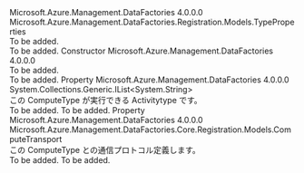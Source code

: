 <Type Name="ComputeTypeProperties" FullName="Microsoft.Azure.Management.DataFactories.Registration.Models.ComputeTypeProperties">
  <TypeSignature Language="C#" Value="public class ComputeTypeProperties : Microsoft.Azure.Management.DataFactories.Registration.Models.TypeProperties" />
  <TypeSignature Language="ILAsm" Value=".class public auto ansi beforefieldinit ComputeTypeProperties extends Microsoft.Azure.Management.DataFactories.Registration.Models.TypeProperties" />
  <TypeSignature Language="DocId" Value="T:Microsoft.Azure.Management.DataFactories.Registration.Models.ComputeTypeProperties" />
  <TypeSignature Language="VB.NET" Value="Public Class ComputeTypeProperties&#xA;Inherits TypeProperties" />
  <TypeSignature Language="F#" Value="type ComputeTypeProperties = class&#xA;    inherit TypeProperties" />
  <AssemblyInfo>
    <AssemblyName>Microsoft.Azure.Management.DataFactories</AssemblyName>
    <AssemblyVersion>4.0.0.0</AssemblyVersion>
  </AssemblyInfo>
  <Base>
    <BaseTypeName>Microsoft.Azure.Management.DataFactories.Registration.Models.TypeProperties</BaseTypeName>
  </Base>
  <Interfaces />
  <Docs>
    <summary>To be added.</summary>
    <remarks>To be added.</remarks>
  </Docs>
  <Members>
    <Member MemberName=".ctor">
      <MemberSignature Language="C#" Value="public ComputeTypeProperties ();" />
      <MemberSignature Language="ILAsm" Value=".method public hidebysig specialname rtspecialname instance void .ctor() cil managed" />
      <MemberSignature Language="DocId" Value="M:Microsoft.Azure.Management.DataFactories.Registration.Models.ComputeTypeProperties.#ctor" />
      <MemberSignature Language="VB.NET" Value="Public Sub New ()" />
      <MemberType>Constructor</MemberType>
      <AssemblyInfo>
        <AssemblyName>Microsoft.Azure.Management.DataFactories</AssemblyName>
        <AssemblyVersion>4.0.0.0</AssemblyVersion>
      </AssemblyInfo>
      <Parameters />
      <Docs>
        <summary>To be added.</summary>
        <remarks>To be added.</remarks>
      </Docs>
    </Member>
    <Member MemberName="SupportedActivities">
      <MemberSignature Language="C#" Value="public System.Collections.Generic.IList&lt;string&gt; SupportedActivities { get; set; }" />
      <MemberSignature Language="ILAsm" Value=".property instance class System.Collections.Generic.IList`1&lt;string&gt; SupportedActivities" />
      <MemberSignature Language="DocId" Value="P:Microsoft.Azure.Management.DataFactories.Registration.Models.ComputeTypeProperties.SupportedActivities" />
      <MemberSignature Language="VB.NET" Value="Public Property SupportedActivities As IList(Of String)" />
      <MemberSignature Language="F#" Value="member this.SupportedActivities : System.Collections.Generic.IList&lt;string&gt; with get, set" Usage="Microsoft.Azure.Management.DataFactories.Registration.Models.ComputeTypeProperties.SupportedActivities" />
      <MemberType>Property</MemberType>
      <AssemblyInfo>
        <AssemblyName>Microsoft.Azure.Management.DataFactories</AssemblyName>
        <AssemblyVersion>4.0.0.0</AssemblyVersion>
      </AssemblyInfo>
      <ReturnValue>
        <ReturnType>System.Collections.Generic.IList&lt;System.String&gt;</ReturnType>
      </ReturnValue>
      <Docs>
        <summary>
            この ComputeType が実行できる Activitytype です。 
            </summary>
        <value>To be added.</value>
        <remarks>To be added.</remarks>
      </Docs>
    </Member>
    <Member MemberName="Transport">
      <MemberSignature Language="C#" Value="public Microsoft.Azure.Management.DataFactories.Core.Registration.Models.ComputeTransport Transport { get; set; }" />
      <MemberSignature Language="ILAsm" Value=".property instance class Microsoft.Azure.Management.DataFactories.Core.Registration.Models.ComputeTransport Transport" />
      <MemberSignature Language="DocId" Value="P:Microsoft.Azure.Management.DataFactories.Registration.Models.ComputeTypeProperties.Transport" />
      <MemberSignature Language="VB.NET" Value="Public Property Transport As ComputeTransport" />
      <MemberSignature Language="F#" Value="member this.Transport : Microsoft.Azure.Management.DataFactories.Core.Registration.Models.ComputeTransport with get, set" Usage="Microsoft.Azure.Management.DataFactories.Registration.Models.ComputeTypeProperties.Transport" />
      <MemberType>Property</MemberType>
      <AssemblyInfo>
        <AssemblyName>Microsoft.Azure.Management.DataFactories</AssemblyName>
        <AssemblyVersion>4.0.0.0</AssemblyVersion>
      </AssemblyInfo>
      <ReturnValue>
        <ReturnType>Microsoft.Azure.Management.DataFactories.Core.Registration.Models.ComputeTransport</ReturnType>
      </ReturnValue>
      <Docs>
        <summary>
            この ComputeType との通信プロトコル定義します。
            </summary>
        <value>To be added.</value>
        <remarks>To be added.</remarks>
      </Docs>
    </Member>
  </Members>
</Type>